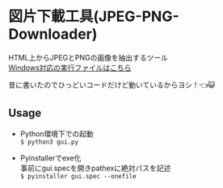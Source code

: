 # 図片下載工具(JPEG-PNG-Downloader)
HTML上からJPEGとPNGの画像を抽出するツール  
[Windows対応の実行ファイルはこちら](https://github.com/V3B4/JPEG-PNG-Downloader/releases)

昔に書いたのでひっどいコードだけど動いているからヨシ！👈😺  

## Usage
- Python環境下での起動  
`$ python3 gui.py`

- Pyinstallerでexe化  
事前にgui.specを開きpathexに絶対パスを記述  
`$ pyinstaller gui.spec --onefile`  
